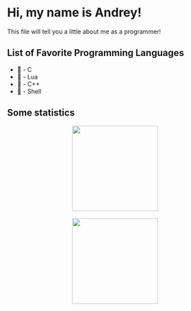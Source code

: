 # Hi, my name is Andrey!
This file will tell you a little about me as a programmer!

## List of Favorite Programming Languages
- **** - C
- **󰢱** - Lua
- **** - C++
- **** - Shell

## Some statistics
<div align="center">
  <img height=200 align="center" src="https://github-readme-stats.vercel.app/api?username=IHateGameDev&hide=issues,prs&show_icons=true&theme=material-palenight&include_all_commits=true&custom_title=My+modest+statistics"/>
</div>
<br/>
<div align="center">
  <img height=200 align="center" src="https://github-readme-stats.vercel.app/api/top-langs/?username=IHateGameDev&hide=PowerShell&size_weight=0.5&count_weight=0.5&layout=donut&theme=material-palenight"/>
</div>
